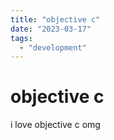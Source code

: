 ```yaml
---
title: "objective c"
date: "2023-03-17"
tags: 
  - "development"
---
```


# objective c

i love objective c omg
